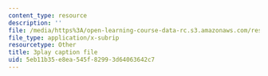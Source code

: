 ```yaml
---
content_type: resource
description: ''
file: /media/https%3A/open-learning-course-data-rc.s3.amazonaws.com/res-6-012-introduction-to-probability-spring-2018/5eb11b35e8ea545f82993d64063642c7_mxpC3MEiATQ.vtt
file_type: application/x-subrip
resourcetype: Other
title: 3play caption file
uid: 5eb11b35-e8ea-545f-8299-3d64063642c7
---
```

